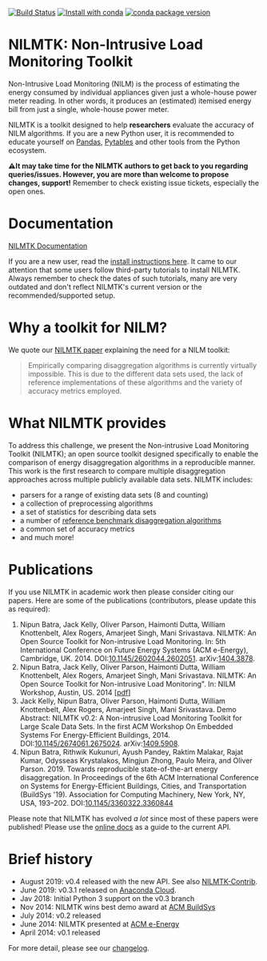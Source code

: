 [![Build Status](https://travis-ci.org/nilmtk/nilmtk.svg?branch=master)](https://travis-ci.org/nilmtk/nilmtk) [![Install with conda](https://anaconda.org/nilmtk/nilmtk/badges/installer/conda.svg)](https://anaconda.org/nilmtk/nilmtk) [![conda package version](https://anaconda.org/nilmtk/nilmtk/badges/version.svg)](https://anaconda.org/nilmtk/nilmtk)

# NILMTK: Non-Intrusive Load Monitoring Toolkit

Non-Intrusive Load Monitoring (NILM) is the process of estimating the
energy consumed by individual appliances given just a whole-house
power meter reading.  In other words, it produces an (estimated)
itemised energy bill from just a single, whole-house power meter.

NILMTK is a toolkit designed to help **researchers** evaluate the accuracy of NILM algorithms. If you are a new Python user, it is recommended to educate yourself on [Pandas](https://pandas.pydata.org/), [Pytables](http://www.pytables.org/) and other tools from the Python ecosystem.

**⚠️It may take time for the NILMTK authors to get back to you regarding queries/issues. However, you are more than welcome to propose changes, support!** Remember to check existing issue tickets, especially the open ones.

# Documentation

[NILMTK Documentation](https://github.com/nilmtk/nilmtk/tree/master/docs/manual)

If you are a new user, read the [install instructions here](https://github.com/nilmtk/nilmtk/blob/master/docs/manual/user_guide/install_user.md). It came to our attention that some users follow third-party tutorials to install NILMTK. Always remember to check the dates of such tutorials, many are very outdated and don't reflect NILMTK's current version or the recommended/supported setup.

# Why a toolkit for NILM?

We quote our [NILMTK paper](http://arxiv.org/pdf/1404.3878v1.pdf)
explaining the need for a NILM toolkit:

  > Empirically comparing disaggregation algorithms is currently
  > virtually impossible. This is due to the different data sets used,
  > the lack of reference implementations of these algorithms and the
  > variety of accuracy metrics employed.


# What NILMTK provides

To address this challenge, we present the Non-intrusive Load Monitoring
Toolkit (NILMTK); an open source toolkit designed specifically to enable
the comparison of energy disaggregation algorithms in a reproducible
manner. This work is the first research to compare multiple
disaggregation approaches across multiple publicly available data sets.
NILMTK includes:

-  parsers for a range of existing data sets (8 and counting)
-  a collection of preprocessing algorithms
-  a set of statistics for describing data sets
-  a number of [reference benchmark disaggregation algorithms](https://github.com/nilmtk/nilmtk/wiki/NILM-Algorithms)
-  a common set of accuracy metrics
-  and much more!

# Publications

If you use NILMTK in academic work then please consider citing our papers. Here are some of the publications (contributors, please update this as required):

1. Nipun Batra, Jack Kelly, Oliver Parson, Haimonti Dutta, William Knottenbelt, Alex Rogers, Amarjeet Singh, Mani Srivastava. NILMTK: An Open Source Toolkit for Non-intrusive Load Monitoring. In: 5th International Conference on Future Energy Systems (ACM e-Energy), Cambridge, UK. 2014. DOI:[10.1145/2602044.2602051](http://dx.doi.org/10.1145/2602044.2602051). arXiv:[1404.3878](http://arxiv.org/abs/1404.3878).
2. Nipun Batra, Jack Kelly, Oliver Parson, Haimonti Dutta, William Knottenbelt, Alex Rogers, Amarjeet Singh, Mani Srivastava. NILMTK: An Open Source Toolkit for Non-intrusive Load Monitoring". In: NILM Workshop, Austin, US. 2014 \[[pdf](http://nilmworkshop14.files.wordpress.com/2014/05/batra_nilmtk.pdf)\]
3. Jack Kelly, Nipun Batra, Oliver Parson, Haimonti Dutta, William Knottenbelt, Alex Rogers, Amarjeet Singh, Mani Srivastava. Demo Abstract: NILMTK v0.2: A Non-intrusive Load Monitoring Toolkit for Large Scale Data Sets. In the first ACM Workshop On Embedded Systems For Energy-Efficient Buildings, 2014. DOI:[10.1145/2674061.2675024](http://dx.doi.org/10.1145/2674061.2675024). arXiv:[1409.5908](http://arxiv.org/abs/1409.5908).
4. Nipun Batra, Rithwik Kukunuri, Ayush Pandey, Raktim Malakar, Rajat Kumar, Odysseas Krystalakos, Mingjun Zhong, Paulo Meira, and Oliver Parson. 2019. Towards reproducible state-of-the-art energy disaggregation. In Proceedings of the 6th ACM International Conference on Systems for Energy-Efficient Buildings, Cities, and Transportation (BuildSys '19). Association for Computing Machinery, New York, NY, USA, 193–202. DOI:[10.1145/3360322.3360844](https://doi.org/10.1145/3360322.3360844)

Please note that NILMTK has evolved *a lot* since most of these papers were published! Please use the [online docs](https://github.com/nilmtk/nilmtk/tree/master/docs/manual)
as a guide to the current API. 

# Brief history

* August 2019: v0.4 released with the new API. See also [NILMTK-Contrib](https://github.com/nilmtk/nilmtk-contrib).
* June 2019: v0.3.1 released on [Anaconda Cloud](https://anaconda.org/nilmtk/nilmtk/).
* Jav 2018: Initial Python 3 support on the v0.3 branch
* Nov 2014: NILMTK wins best demo award at [ACM BuildSys](http://www.buildsys.org/2014/)
* July 2014: v0.2 released
* June 2014: NILMTK presented at [ACM e-Energy](http://conferences.sigcomm.org/eenergy/2014/)
* April 2014: v0.1 released

For more detail, please see our [changelog](https://github.com/nilmtk/nilmtk/blob/master/docs/manual/development_guide/changelog.md).
